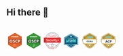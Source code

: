 ## Hi there 👋


<div style="display: inline_block"><br>
  <img align="center" alt="lazy-oscp" height="40" width="40" src="https://github.com/L4zyFox/L4zyFox/blob/main/certs/OSCP.png">
  <img align="center" alt="lazy-osep" height="40" width="40" src="https://github.com/L4zyFox/L4zyFox/blob/main/certs/OSEP.png">
  <img align="center" alt="lazy-sec" height="40" width="40" src="https://github.com/L4zyFox/L4zyFox/blob/main/certs/SEC.png">
  <img align="center" alt="lazy-apisec" height="40" width="40" src="https://github.com/L4zyFox/L4zyFox/blob/main/certs/APISEC.png">
  <img align="center" alt="lazy-casa" height="40" width="40" src="https://github.com/L4zyFox/L4zyFox/blob/main/certs/CASA.png">
  <img align="center" alt="lazy-acp" height="40" width="40" src="https://github.com/L4zyFox/L4zyFox/blob/main/certs/ACP.png">
</div>
